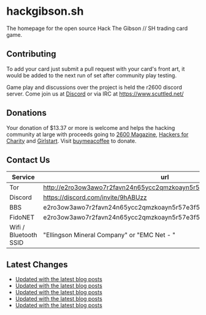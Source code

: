 # hackgibson.sh
The homepage for the open source Hack The Gibson // SH trading card game.


## Contributing

To add your card just submit a pull request with your card's front art, it would be added to the next run of set after community play testing.

Game play and discussions over the project is held the r2600 discord server. Come join us at [Discord](https://discord.com/invite/9hABUzz) or via IRC at https://www.scuttled.net/


## Donations

Your donation of $13.37 or more is welcome and helps the hacking community at large with proceeds going to [2600 Magazine](https://2600.com/), [Hackers for Charity](https://hackersforcharity.org) and [Girlstart](https://girlstart.org).  Visit [buymeacoffee](https://www.buymeacoffee.com/hackgibson.sh) to donate.


## Contact Us

Service | url
-|-
Tor | http://e2ro3ow3awo7r2favn24n65ycc2qmzkoayn5r57e3f56nvjwdcgg32ad.onion
Discord | https://discord.com/invite/9hABUzz
BBS | e2ro3ow3awo7r2favn24n65ycc2qmzkoayn5r57e3f56nvjwdcgg32ad.onion:23
FidoNET | e2ro3ow3awo7r2favn24n65ycc2qmzkoayn5r57e3f56nvjwdcgg32ad.onion:24554
Wifi / Bluetooth SSID | "Ellingson Mineral Company" or "EMC Net - <fidonet address>"

## Latest Changes
<!-- BLOG-POST-LIST:START -->
- [Updated with the latest blog posts](https://github.com/DFW2600/hackgibson.sh/commit/e234346e381a7a4d10a369ef100881c82e587a88)
- [Updated with the latest blog posts](https://github.com/DFW2600/hackgibson.sh/commit/da9f1e4435d3b0d8c55c280d69c3e5d4986e8981)
- [Updated with the latest blog posts](https://github.com/DFW2600/hackgibson.sh/commit/bfa44444f0e22504aabdf3c86efe7f4991c9f38b)
- [Updated with the latest blog posts](https://github.com/DFW2600/hackgibson.sh/commit/f93e553d06dea16c4ff4e44ab990edfde7bb8217)
- [Updated with the latest blog posts](https://github.com/DFW2600/hackgibson.sh/commit/8f9a40f170db12264ca7bb7b9720b3b71d05501c)
<!-- BLOG-POST-LIST:END -->
